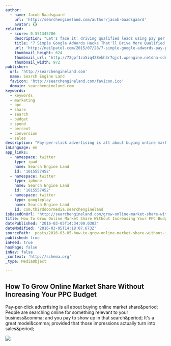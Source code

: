```yaml
---
author:
  - name: Jacob Baadsgaard
    url: 'http://searchengineland.com/author/jacob-baadsgaard'
    avatar: {}
related:
  - score: 0.551345706
    description: "Let's face it: driving qualified leads using pay per click (PPC) advertising is a great way to generate more leads. According to Sitewit, \"Businesses make an average of $2 in revenue for every $1 they spend on AdWords.\" Paid ads are 56% more profitable than social media, which roughly has 44% ROI."
    title: "7 Simple Google AdWords Hacks That'll Drive More Qualified Leads"
    url: 'http://neilpatel.com/2015/07/28/7-simple-google-adwords-pay-per-click-hacks-to-drive-more-qualified-leads/'
    thumbnail_height: 624
    thumbnail_url: 'http://72gpf1za5iq428ekh3r7qjc1.wpengine.netdna-cdn.com/wp-content/uploads/2015/07/image45.png'
    thumbnail_width: 972
publisher:
  url: 'http://searchengineland.com'
  name: Search Engine Land
  favicon: 'http://searchengineland.com/favicon.ico'
  domain: searchengineland.com
keywords:
  - keywords
  - marketing
  - ppc
  - share
  - search
  - budget
  - spend
  - percent
  - conversion
  - sales
description: "Pay-per-click advertising is all about buying online market share. People are searching online for something relevant to your business, and you pay to show up in that search. It's a great model, provided that those impressions actually turn into sales."
inLanguage: en
app_links:
  - namespace: twitter
    type: ipad
    name: Search Engine Land
    id: '1015557452'
  - namespace: twitter
    type: iphone
    name: Search Engine Land
    id: '1015557452'
  - namespace: twitter
    type: googleplay
    name: Search Engine Land
    id: com.thirddoormedia.searchengineland
isBasedOnUrl: 'http://searchengineland.com/grow-online-market-share-without-increasing-ppc-budget-243158'
title: How To Grow Online Market Share Without Increasing Your PPC Budget
datePublished: '2016-03-05T14:34:00.030Z'
dateModified: '2016-03-05T14:18:07.673Z'
sourcePath: _posts/2016-03-05-how-to-grow-online-market-share-without-increasing-your-ppc.md
published: true
inFeed: true
hasPage: false
inNav: false
_context: 'http://schema.org'
_type: MediaObject

---
```

<article style=""><h1>How To Grow Online Market Share Without Increasing Your PPC Budget</h1><p>Pay-per-click advertising is all about buying online market share&amp;period; People are searching online for something relevant to your business&amp;comma; and you pay to show up in that search&amp;period; It's a great model&amp;comma; provided that those impressions actually turn into sales&amp;period;</p><img src="http://searchengineland.com/figz/wp-content/seloads/2016/03/ss-coins-money-stacking.jpg" /></article>